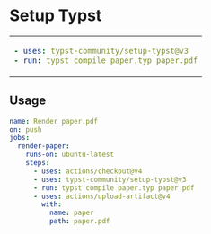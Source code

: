 # Setup Typst


<table align=center><td>

```yml
- uses: typst-community/setup-typst@v3
- run: typst compile paper.typ paper.pdf
```

</table>

## Usage

```yml
name: Render paper.pdf
on: push
jobs:
  render-paper:
    runs-on: ubuntu-latest
    steps:
      - uses: actions/checkout@v4
      - uses: typst-community/setup-typst@v3
      - run: typst compile paper.typ paper.pdf
      - uses: actions/upload-artifact@v4
        with:
          name: paper
          path: paper.pdf
```